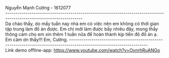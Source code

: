 Nguyễn Mạnh Cường - 1612077                                                                                                                                                         
*--------------------------------------------------------------------------------------------------------------------*                                               
Dạ chào thầy, do mấy tuần nay nhà em có việc nên em không có thời gian tập trung làm đồ án được.
Em chỉ mới làm được bấy nhiêu đây, mong thầy thông cảm cho em xin thêm 1 tuần nữa để hoàn thành kịp tiến độ đồ án ạ. 
Em cảm ơn thầy!!! Em, Cường.
*--------------------------------------------------------------------------------------------------------------------*                                                             
Link demo offline-app: https://www.youtube.com/watch?v=OvnrhRuANGo
